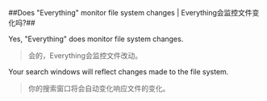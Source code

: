 ##Does "Everything" monitor file system changes | Everything会监控文件变化吗?##

Yes, "Everything" does monitor file system changes.

> 会的，Everything会监控文件改动。

Your search windows will reflect changes made to the file system.

> 你的搜索窗口将会自动变化响应文件的变化。